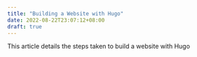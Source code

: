 ```yaml
---
title: "Building a Website with Hugo"
date: 2022-08-22T23:07:12+08:00
draft: true
---
```


This article details the steps taken to build a website with Hugo
